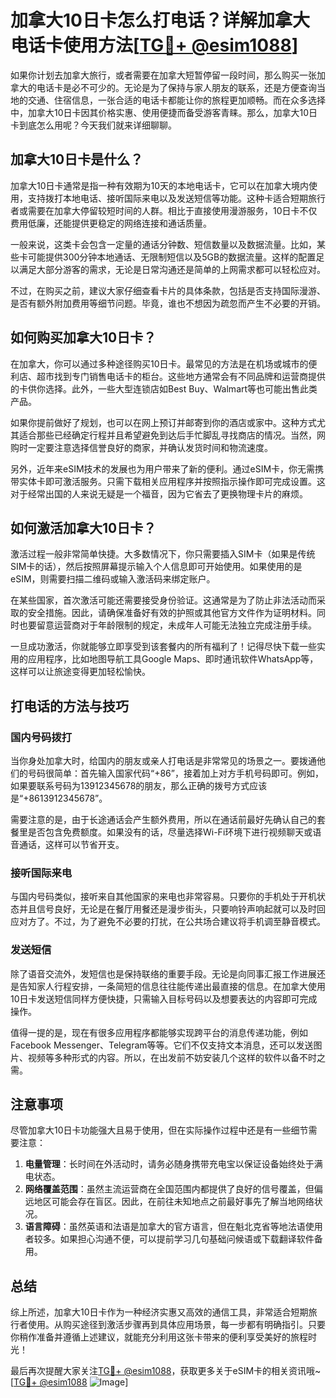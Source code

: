# 加拿大10日卡怎么打电话？详解加拿大电话卡使用方法[[TG💪+ @esim1088](https://t.me/s/esim1088)]

如果你计划去加拿大旅行，或者需要在加拿大短暂停留一段时间，那么购买一张加拿大的电话卡是必不可少的。无论是为了保持与家人朋友的联系，还是方便查询当地的交通、住宿信息，一张合适的电话卡都能让你的旅程更加顺畅。而在众多选择中，加拿大10日卡因其价格实惠、使用便捷而备受游客青睐。那么，加拿大10日卡到底怎么用呢？今天我们就来详细聊聊。

## 加拿大10日卡是什么？

加拿大10日卡通常是指一种有效期为10天的本地电话卡，它可以在加拿大境内使用，支持拨打本地电话、接听国际来电以及发送短信等功能。这种卡适合短期旅行者或需要在加拿大停留较短时间的人群。相比于直接使用漫游服务，10日卡不仅费用低廉，还能提供更稳定的网络连接和通话质量。

一般来说，这类卡会包含一定量的通话分钟数、短信数量以及数据流量。比如，某些卡可能提供300分钟本地通话、无限制短信以及5GB的数据流量。这样的配置足以满足大部分游客的需求，无论是日常沟通还是简单的上网需求都可以轻松应对。

不过，在购买之前，建议大家仔细查看卡片的具体条款，包括是否支持国际漫游、是否有额外附加费用等细节问题。毕竟，谁也不想因为疏忽而产生不必要的开销。

## 如何购买加拿大10日卡？

在加拿大，你可以通过多种途径购买10日卡。最常见的方法是在机场或城市的便利店、超市找到专门销售电话卡的柜台。这些地方通常会有不同品牌和运营商提供的卡供你选择。此外，一些大型连锁店如Best Buy、Walmart等也可能出售此类产品。

如果你提前做好了规划，也可以在网上预订并邮寄到你的酒店或家中。这种方式尤其适合那些已经确定行程并且希望避免到达后手忙脚乱寻找商店的情况。当然，网购时一定要注意选择信誉良好的商家，并确认发货时间和物流速度。

另外，近年来eSIM技术的发展也为用户带来了新的便利。通过eSIM卡，你无需携带实体卡即可激活服务。只需下载相关应用程序并按照指示操作即可完成设置。这对于经常出国的人来说无疑是一个福音，因为它省去了更换物理卡片的麻烦。

## 如何激活加拿大10日卡？

激活过程一般非常简单快捷。大多数情况下，你只需要插入SIM卡（如果是传统SIM卡的话），然后按照屏幕提示输入个人信息即可开始使用。如果使用的是eSIM，则需要扫描二维码或输入激活码来绑定账户。

在某些国家，首次激活可能还需要接受身份验证。这通常是为了防止非法活动而采取的安全措施。因此，请确保准备好有效的护照或其他官方文件作为证明材料。同时也要留意运营商对于年龄限制的规定，未成年人可能无法独立完成注册手续。

一旦成功激活，你就能够立即享受到该套餐内的所有福利了！记得尽快下载一些实用的应用程序，比如地图导航工具Google Maps、即时通讯软件WhatsApp等，这样可以让旅途变得更加轻松愉快。

## 打电话的方法与技巧

### 国内号码拨打

当你身处加拿大时，给国内的朋友或亲人打电话是非常常见的场景之一。要拨通他们的号码很简单：首先输入国家代码“+86”，接着加上对方手机号码即可。例如，如果要联系号码为13912345678的朋友，那么正确的拨号方式应该是“+8613912345678”。

需要注意的是，由于长途通话会产生额外费用，所以在通话前最好先确认自己的套餐里是否包含免费额度。如果没有的话，尽量选择Wi-Fi环境下进行视频聊天或语音通话，这样可以节省开支。

### 接听国际来电

与国内号码类似，接听来自其他国家的来电也非常容易。只要你的手机处于开机状态并且信号良好，无论是在餐厅用餐还是漫步街头，只要响铃声响起就可以及时回应对方了。不过，为了避免不必要的打扰，在公共场合建议将手机调至静音模式。

### 发送短信

除了语音交流外，发短信也是保持联络的重要手段。无论是向同事汇报工作进展还是告知家人行程安排，一条简短的信息往往能传递出最直接的信息。在加拿大使用10日卡发送短信同样方便快捷，只需输入目标号码以及想要表达的内容即可完成操作。

值得一提的是，现在有很多应用程序都能够实现跨平台的消息传递功能，例如Facebook Messenger、Telegram等等。它们不仅支持文本消息，还可以发送图片、视频等多种形式的内容。所以，在出发前不妨安装几个这样的软件以备不时之需。

## 注意事项

尽管加拿大10日卡功能强大且易于使用，但在实际操作过程中还是有一些细节需要注意：

1. **电量管理**：长时间在外活动时，请务必随身携带充电宝以保证设备始终处于满电状态。
2. **网络覆盖范围**：虽然主流运营商在全国范围内都提供了良好的信号覆盖，但偏远地区可能会存在盲区。因此，在前往未知地点之前最好事先了解当地网络状况。
3. **语言障碍**：虽然英语和法语是加拿大的官方语言，但在魁北克省等地法语使用者较多。如果担心沟通不便，可以提前学习几句基础问候语或下载翻译软件备用。

## 总结

综上所述，加拿大10日卡作为一种经济实惠又高效的通信工具，非常适合短期旅行者使用。从购买途径到激活步骤再到具体应用场景，每一步都有明确指引。只要你稍作准备并遵循上述建议，就能充分利用这张卡带来的便利享受美好的旅程时光！

最后再次提醒大家关注[TG💪+ @esim1088](https://t.me/s/esim1088)，获取更多关于eSIM卡的相关资讯哦~ [[TG💪+ @esim1088](https://t.me/s/esim1088) ![Image](https://i.postimg.cc/4NQfJmqS/Snipaste-2025-05-13-00-14-12.png)]